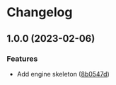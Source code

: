 # Changelog

## 1.0.0 (2023-02-06)


### Features

* Add engine skeleton ([8b0547d](https://github.com/evematic/evematic/commit/8b0547db92450090ad3cddd89ec544bc70ff5c2f))
